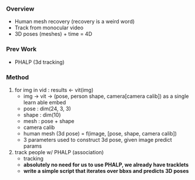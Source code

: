 ### Overview
- Human mesh recovery (recovery is a weird word)
- Track from monocular video
- 3D poses (meshes) + time = 4D

### Prev Work
- PHALP (3d tracking)

### Method
1. for img in vid : results <- vit(img)
    - img -> vit -> (pose, person shape, camera[camera calib]) as a single learn able embed
    - pose  : dim(24, 3, 3)
    - shape : dim(10)
    - mesh  : pose + shape
    - camera calib
    - human mesh (3d pose) = f(image, [pose, shape, camera calib])
    - 3 parameters used to construct 3d pose, given image predict params
2. track people w/ PHALP (association)
    - tracking
    - **absolutely no need for us to use PHALP, we already have tracklets**
    - **write a simple script that iterates over bbxs and predicts 3D poses**